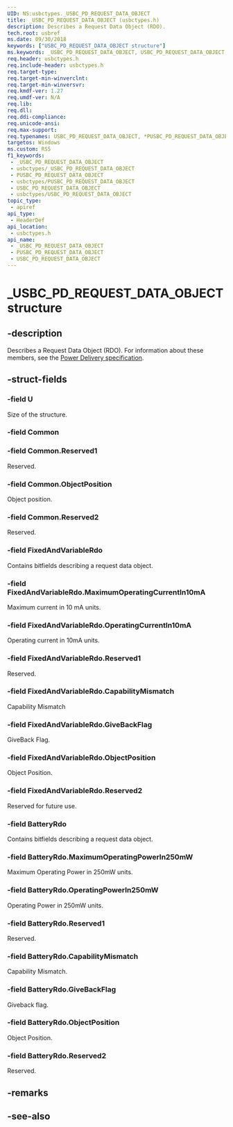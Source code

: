 ```yaml
---
UID: NS:usbctypes._USBC_PD_REQUEST_DATA_OBJECT
title: _USBC_PD_REQUEST_DATA_OBJECT (usbctypes.h)
description: Describes a Request Data Object (RDO).
tech.root: usbref
ms.date: 09/30/2018
keywords: ["USBC_PD_REQUEST_DATA_OBJECT structure"]
ms.keywords: _USBC_PD_REQUEST_DATA_OBJECT, USBC_PD_REQUEST_DATA_OBJECT, *PUSBC_PD_REQUEST_DATA_OBJECT,
req.header: usbctypes.h
req.include-header: usbctypes.h
req.target-type: 
req.target-min-winverclnt: 
req.target-min-winversvr: 
req.kmdf-ver: 1.27
req.umdf-ver: N/A
req.lib: 
req.dll: 
req.ddi-compliance: 
req.unicode-ansi: 
req.max-support: 
req.typenames: USBC_PD_REQUEST_DATA_OBJECT, *PUSBC_PD_REQUEST_DATA_OBJECT
targetos: Windows
ms.custom: RS5
f1_keywords:
 - _USBC_PD_REQUEST_DATA_OBJECT
 - usbctypes/_USBC_PD_REQUEST_DATA_OBJECT
 - PUSBC_PD_REQUEST_DATA_OBJECT
 - usbctypes/PUSBC_PD_REQUEST_DATA_OBJECT
 - USBC_PD_REQUEST_DATA_OBJECT
 - usbctypes/USBC_PD_REQUEST_DATA_OBJECT
topic_type:
 - apiref
api_type:
 - HeaderDef
api_location:
 - usbctypes.h
api_name:
 - _USBC_PD_REQUEST_DATA_OBJECT
 - PUSBC_PD_REQUEST_DATA_OBJECT
 - USBC_PD_REQUEST_DATA_OBJECT
---
```


# _USBC_PD_REQUEST_DATA_OBJECT structure


## -description

Describes a Request Data Object (RDO). For information about these members, see the [Power Delivery specification](https://www.usb.org/documents?search=&tid_2%5B0%5D=40&items_per_page=50).

## -struct-fields

### -field U

Size of the structure.

### -field Common

### -field Common.Reserved1

Reserved.

### -field Common.ObjectPosition

Object position.

### -field Common.Reserved2

Reserved.

### -field FixedAndVariableRdo

Contains bitfields describing a request data object.

### -field FixedAndVariableRdo.MaximumOperatingCurrentIn10mA

Maximum current in 10 mA units.

### -field FixedAndVariableRdo.OperatingCurrentIn10mA

Operating current in 10mA units.

### -field FixedAndVariableRdo.Reserved1

Reserved.

### -field FixedAndVariableRdo.CapabilityMismatch

Capability Mismatch

### -field FixedAndVariableRdo.GiveBackFlag

GiveBack Flag.

### -field FixedAndVariableRdo.ObjectPosition

Object Position.

### -field FixedAndVariableRdo.Reserved2

Reserved for future use.

### -field BatteryRdo

Contains bitfields describing a request data object.

### -field BatteryRdo.MaximumOperatingPowerIn250mW

Maximum Operating Power in 250mW units.

### -field BatteryRdo.OperatingPowerIn250mW

Operating Power in 250mW units.

### -field BatteryRdo.Reserved1

Reserved.

### -field BatteryRdo.CapabilityMismatch

Capability Mismatch.

### -field BatteryRdo.GiveBackFlag

Giveback flag.

### -field BatteryRdo.ObjectPosition

Object Position.

### -field BatteryRdo.Reserved2

Reserved.

## -remarks

## -see-also

